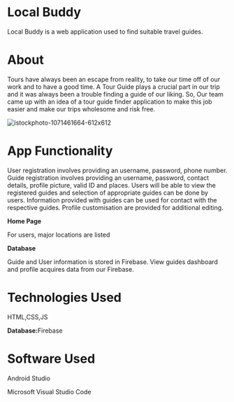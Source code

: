 # Local Buddy
Local Buddy is a web application used to find suitable travel guides.
# About 
Tours have always been an escape from reality, to take our time off of our work and to have a good time. A Tour Guide plays a crucial part in our trip and it was always been a trouble finding a guide of our liking. So, Our team came up with an idea of a tour guide finder application to make this job easier and make our trips wholesome and risk free.   

![istockphoto-1071461664-612x612](https://user-images.githubusercontent.com/52780623/115425261-17ae9200-a21d-11eb-8b47-aec48d9141c3.jpg)


# App Functionality
User registration involves providing an username, password, phone number.
Guide registration involves providing an username, password, contact details, profile picture, valid ID and places.
Users will be able to view the registered guides and selection of appropriate guides can be done by users.
Information provided with guides can be used for contact with the respective guides.
Profile customisation are provided for additional editing.

<b>Home Page</b>
<p>For users, major locations are listed</p>

<b>Database</b>
<p>Guide and User information is stored in Firebase.
View guides dashboard and profile acquires data from our Firebase.</p>

# Technologies Used
<p>
HTML,CSS,JS</p>
<b>Database:</b>Firebase

# Software Used
<p>Android Studio</p>
Microsoft Visual Studio Code
